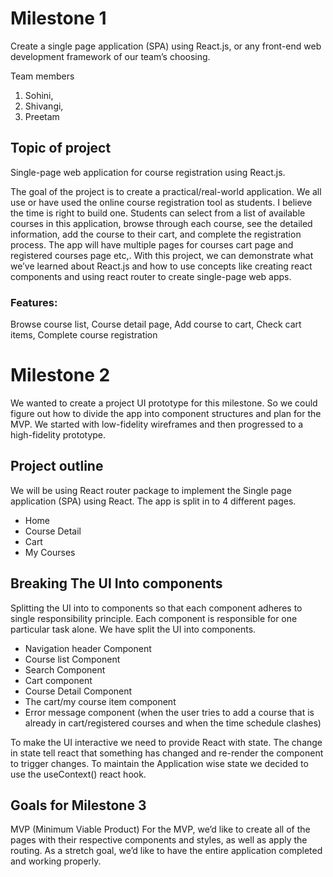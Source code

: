 # Milestone 1

Create a single page application (SPA) using React.js, or any front-end web development framework of our team’s choosing.

Team members

1. Sohini,
2. Shivangi, 
3. Preetam



## Topic of project

Single-page web application for course registration using React.js.

The goal of the project is to create a practical/real-world application. We all use or have used the online course registration tool as students. I believe the time is right to build one. Students can select from a list of available courses in this application, browse through each course, see the detailed information, add the course to their cart, and complete the registration process. The app will have multiple pages for courses cart page and registered courses page etc,. With this project, we can demonstrate what we’ve learned about React.js and how to use concepts like creating react components and using react router to create single-page web apps.

### Features:

Browse course list, 
Course detail page, 
Add course to cart, 
Check cart items, 
Complete course registration





# Milestone 2

We wanted to create a project UI prototype for this milestone. So we could figure out how to divide the app into component structures and plan for the MVP. We started with low-fidelity wireframes and then progressed to a high-fidelity prototype.



## Project outline 
We will be using React router package to implement the Single page application (SPA) using React.
The app is split in to 4 different pages.
- Home
- Course Detail
- Cart
- My Courses


## Breaking The UI Into components
Splitting the UI into to components so that each component adheres to single responsibility principle. Each component is responsible for one particular task alone.
We have split the UI into components.
- Navigation header Component
- Course list Component
- Search Component
- Cart component
- Course Detail Component
- The cart/my course item component
- Error message component (when the user tries to add a course that is already in cart/registered courses and when the time schedule clashes)


To make the UI interactive we need to provide React with state. The change in state tell react that something has changed and re-render the component to trigger changes.
To maintain the Application wise state we decided to use the useContext() react hook.


## Goals for Milestone 3
MVP (Minimum Viable Product)
For the MVP, we’d like to create all of the pages with their respective components and styles, as well as apply the routing. As a stretch goal, we’d like to have the entire application completed and working properly.
